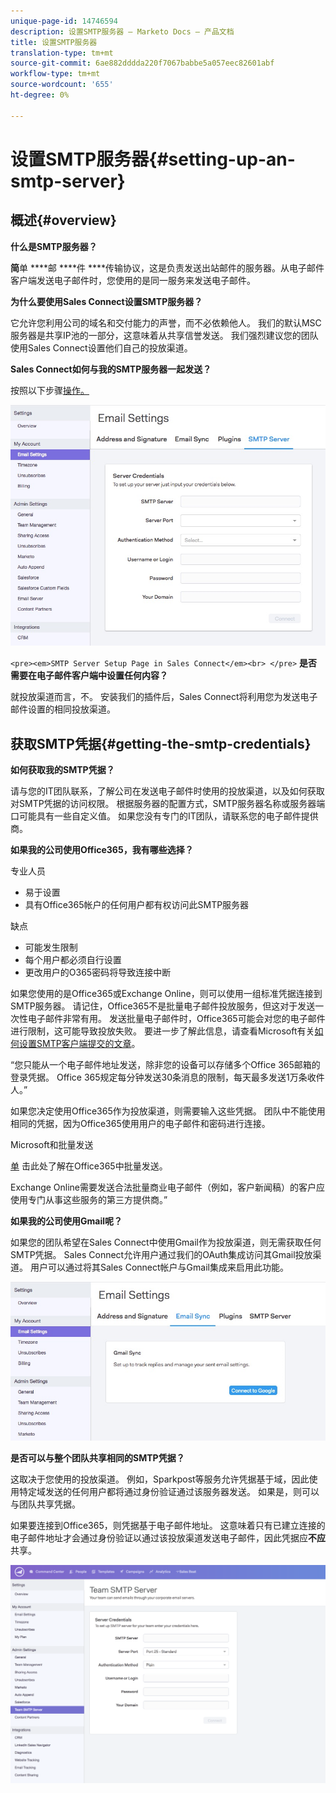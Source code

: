 ```yaml
---
unique-page-id: 14746594
description: 设置SMTP服务器 — Marketo Docs — 产品文档
title: 设置SMTP服务器
translation-type: tm+mt
source-git-commit: 6ae882dddda220f7067babbe5a057eec82601abf
workflow-type: tm+mt
source-wordcount: '655'
ht-degree: 0%

---
```



# 设置SMTP服务器{#setting-up-an-smtp-server}

## 概述{#overview}

**什么是SMTP服务器？**

**简**&#x200B;单 ****&#x200B;邮 ****&#x200B;件 ****&#x200B;传输协议，这是负责发送出站邮件的服务器。从电子邮件客户端发送电子邮件时，您使用的是同一服务来发送电子邮件。

**为什么要使用Sales Connect设置SMTP服务器？**

它允许您利用公司的域名和交付能力的声誉，而不必依赖他人。 我们的默认MSC服务器是共享IP池的一部分，这意味着从共享信誉发送。 我们强烈建议您的团队使用Sales Connect设置他们自己的投放渠道。

**Sales Connect如何与我的SMTP服务器一起发送？**

按照以下步骤[操作。](https://docs.marketo.com/x/ZgPh)

![](assets/1.png)

`<pre><em>SMTP Server Setup Page in Sales Connect</em><br> </pre>` **是否需要在电子邮件客户端中设置任何内容？**

就投放渠道而言，不。 安装我们的插件后，Sales Connect将利用您为发送电子邮件设置的相同投放渠道。

## 获取SMTP凭据{#getting-the-smtp-credentials}

**如何获取我的SMTP凭据？**

请与您的IT团队联系，了解公司在发送电子邮件时使用的投放渠道，以及如何获取对SMTP凭据的访问权限。 根据服务器的配置方式，SMTP服务器名称或服务器端口可能具有一些自定义值。 如果您没有专门的IT团队，请联系您的电子邮件提供商。

**如果我的公司使用Office365，我有哪些选择？**

专业人员

* 易于设置
* 具有Office365帐户的任何用户都有权访问此SMTP服务器

缺点

* 可能发生限制
* 每个用户都必须自行设置
* 更改用户的O365密码将导致连接中断

如果您使用的是Office365或Exchange Online，则可以使用一组标准凭据连接到SMTP服务器。 请记住，Office365不是批量电子邮件投放服务，但这对于发送一次性电子邮件非常有用。 发送批量电子邮件时，Office365可能会对您的电子邮件进行限制，这可能导致投放失败。 要进一步了解此信息，请查看Microsoft有关[如何设置SMTP客户端提交的文章](https://support.office.com/en-us/article/how-to-set-up-a-multifunction-device-or-application-to-send-email-using-office-365-69f58e99-c550-4274-ad18-c805d654b4c4)。

“您只能从一个电子邮件地址发送，除非您的设备可以存储多个Office 365邮箱的登录凭据。 Office 365规定每分钟发送30条消息的限制，每天最多发送1万条收件人。”

如果您决定使用Office365作为投放渠道，则需要输入这些凭据。 团队中不能使用相同的凭据，因为Office365使用用户的电子邮件和密码进行连接。

Microsoft和批量发送

[单](https://technet.microsoft.com/en-us/library/exchange-online-limits.aspx#RecipientLimits) 击此处了解在Office365中批量发送。

Exchange Online需要发送合法批量商业电子邮件（例如，客户新闻稿）的客户应使用专门从事这些服务的第三方提供商。”

**如果我的公司使用Gmail呢？**

如果您的团队希望在Sales Connect中使用Gmail作为投放渠道，则无需获取任何SMTP凭据。 Sales Connect允许用户通过我们的OAuth集成访问其Gmail投放渠道。 用户可以通过将其Sales Connect帐户与Gmail集成来启用此功能。

![](assets/2.png)

**是否可以与整个团队共享相同的SMTP凭据？**

这取决于您使用的投放渠道。 例如，Sparkpost等服务允许凭据基于域，因此使用特定域发送的任何用户都将通过身份验证通过该服务器发送。 如果是，则可以与团队共享凭据。

如果要连接到Office365，则凭据基于电子邮件地址。 这意味着只有已建立连接的电子邮件地址才会通过身份验证以通过该投放渠道发送电子邮件，因此凭据应&#x200B;**不应**&#x200B;共享。

![](assets/3.png)
